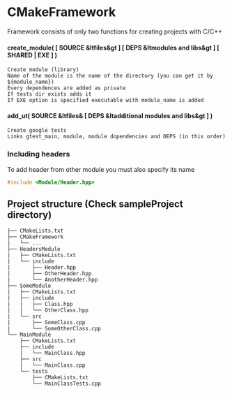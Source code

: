 # CMakeFramework

Framework consists of only two functions for creating projects with C/C++

#### create_module( [ SOURCE &ltfiles&gt ] [ DEPS &ltmodules and libs&gt ] [ SHARED | EXE ] )
  
    Create module (library)
    Name of the module is the name of the directory (you can get it by ${module_name})
    Every dependences are added as private
    If tests dir exists adds it
    If EXE option is specified executable with module_name is added
    
#### add_ut( SOURCE &ltfiles& [ DEPS &ltadditional modules and libs&gt ] )

    Create google tests
    Links gtest_main, module, module dopendencies and DEPS (in this order)

### Including headers
To add header from other module you must also specify its name
```cpp
#include <Module/Header.hpp>
```

## Project structure (Check sampleProject directory)
    ├── CMakeLists.txt
    ├── CMakeFramework
    |   └── ...
    ├── HeadersModule
    |   ├── CMakeLists.txt
    |   └── include
    |       ├── Header.hpp
    |       ├── OtherHeader.hpp
    |       └── AnotherHeader.hpp
    ├── SomeModule
    |   ├── CMakeLists.txt
    |   ├── include
    |   |   ├── Class.hpp
    |   |   └── OtherClass.hpp
    |   └── src
    |       ├── SomeClass.cpp
    |       └── SomeOtherClass.cpp
    └── MainModule
        ├── CMakeLists.txt
        ├── include
        |   └── MainClass.hpp
        ├── src
        |   └── MainClass.cpp
        └── tests
            ├── CMakeLists.txt
            └── MainClassTests.cpp
